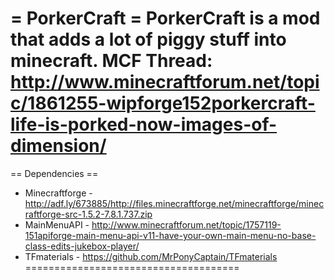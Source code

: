 = PorkerCraft = 
PorkerCraft is a mod that adds a lot of piggy stuff into minecraft.
MCF Thread: http://www.minecraftforum.net/topic/1861255-wipforge152porkercraft-life-is-porked-now-images-of-dimension/
=====================================
== Dependencies ==
* Minecraftforge - http://adf.ly/673885/http://files.minecraftforge.net/minecraftforge/minecraftforge-src-1.5.2-7.8.1.737.zip
* MainMenuAPI - http://www.minecraftforum.net/topic/1757119-151apiforge-main-menu-api-v11-have-your-own-main-menu-no-base-class-edits-jukebox-player/
* TFmaterials - https://github.com/MrPonyCaptain/TFmaterials
=====================================
